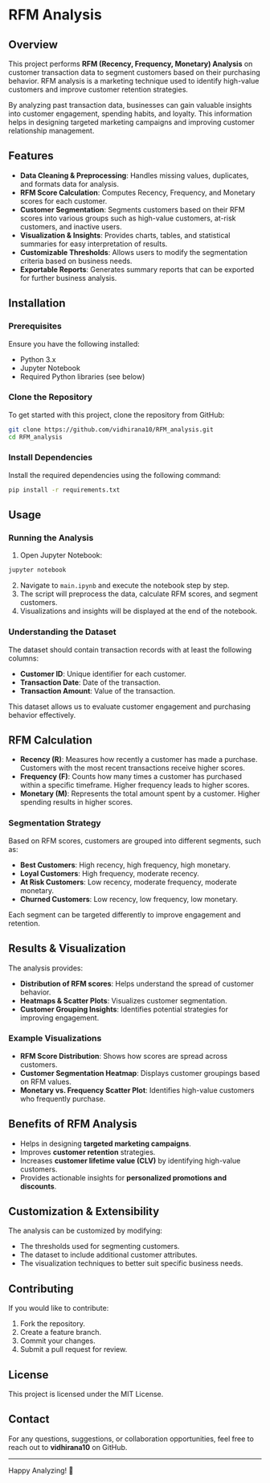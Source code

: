 # RFM Analysis

## Overview
This project performs **RFM (Recency, Frequency, Monetary) Analysis** on customer transaction data to segment customers based on their purchasing behavior. RFM analysis is a marketing technique used to identify high-value customers and improve customer retention strategies.

By analyzing past transaction data, businesses can gain valuable insights into customer engagement, spending habits, and loyalty. This information helps in designing targeted marketing campaigns and improving customer relationship management.

## Features
- **Data Cleaning & Preprocessing**: Handles missing values, duplicates, and formats data for analysis.
- **RFM Score Calculation**: Computes Recency, Frequency, and Monetary scores for each customer.
- **Customer Segmentation**: Segments customers based on their RFM scores into various groups such as high-value customers, at-risk customers, and inactive users.
- **Visualization & Insights**: Provides charts, tables, and statistical summaries for easy interpretation of results.
- **Customizable Thresholds**: Allows users to modify the segmentation criteria based on business needs.
- **Exportable Reports**: Generates summary reports that can be exported for further business analysis.

## Installation
### Prerequisites
Ensure you have the following installed:
- Python 3.x
- Jupyter Notebook
- Required Python libraries (see below)

### Clone the Repository
To get started with this project, clone the repository from GitHub:
```bash
git clone https://github.com/vidhirana10/RFM_analysis.git
cd RFM_analysis
```

### Install Dependencies
Install the required dependencies using the following command:
```bash
pip install -r requirements.txt
```

## Usage
### Running the Analysis
1. Open Jupyter Notebook:
```bash
jupyter notebook
```
2. Navigate to `main.ipynb` and execute the notebook step by step.
3. The script will preprocess the data, calculate RFM scores, and segment customers.
4. Visualizations and insights will be displayed at the end of the notebook.

### Understanding the Dataset
The dataset should contain transaction records with at least the following columns:
  - **Customer ID**: Unique identifier for each customer.
  - **Transaction Date**: Date of the transaction.
  - **Transaction Amount**: Value of the transaction.

This dataset allows us to evaluate customer engagement and purchasing behavior effectively.

## RFM Calculation
- **Recency (R)**: Measures how recently a customer has made a purchase. Customers with the most recent transactions receive higher scores.
- **Frequency (F)**: Counts how many times a customer has purchased within a specific timeframe. Higher frequency leads to higher scores.
- **Monetary (M)**: Represents the total amount spent by a customer. Higher spending results in higher scores.

### Segmentation Strategy
Based on RFM scores, customers are grouped into different segments, such as:
- **Best Customers**: High recency, high frequency, high monetary.
- **Loyal Customers**: High frequency, moderate recency.
- **At Risk Customers**: Low recency, moderate frequency, moderate monetary.
- **Churned Customers**: Low recency, low frequency, low monetary.

Each segment can be targeted differently to improve engagement and retention.

## Results & Visualization
The analysis provides:
- **Distribution of RFM scores**: Helps understand the spread of customer behavior.
- **Heatmaps & Scatter Plots**: Visualizes customer segmentation.
- **Customer Grouping Insights**: Identifies potential strategies for improving engagement.

### Example Visualizations
- **RFM Score Distribution**: Shows how scores are spread across customers.
- **Customer Segmentation Heatmap**: Displays customer groupings based on RFM values.
- **Monetary vs. Frequency Scatter Plot**: Identifies high-value customers who frequently purchase.

## Benefits of RFM Analysis
- Helps in designing **targeted marketing campaigns**.
- Improves **customer retention** strategies.
- Increases **customer lifetime value (CLV)** by identifying high-value customers.
- Provides actionable insights for **personalized promotions and discounts**.

## Customization & Extensibility
The analysis can be customized by modifying:
- The thresholds used for segmenting customers.
- The dataset to include additional customer attributes.
- The visualization techniques to better suit specific business needs.

## Contributing
If you would like to contribute:
1. Fork the repository.
2. Create a feature branch.
3. Commit your changes.
4. Submit a pull request for review.

## License
This project is licensed under the MIT License.

## Contact
For any questions, suggestions, or collaboration opportunities, feel free to reach out to **vidhirana10** on GitHub.

---

Happy Analyzing! 🚀

